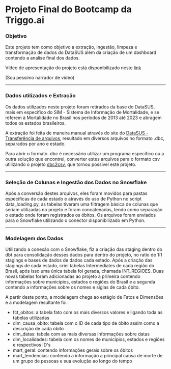 # Projeto Final do Bootcamp da Triggo.ai

### Objetivo

Este projeto tem como objetivo a extração, ingestão, limpeza e transformação de dados do DataSUS além da criação de um dashboard contendo a analise final dos dados.

Vídeo de apresentação do projeto está disponibilizado neste [link](https://youtu.be/Sh6PbnDsKN8)

(Sou pessímo narrador de vídeo)

---


### Dados utilizados e Extração

Os dados utilizados neste projeto foram retirados da base do DataSUS, mais em específico do SIM - Sistema de Informação de Mortalidade, e se referem à Mortalidade no Brasil nos períodos de 2013 até 2023 e abragem todos os estados brasileiros.

A extração foi feita de maneira manual através do site do [DataSUS - Transferência de arquivos](https://datasus.saude.gov.br/transferencia-de-arquivos/), resultado em diversos arquivos no formato .dbc, separados por ano e estado.

Para abrir o formato .dbc é necessário utilizar um programa específico ou a outra solução que encontrei, converter estes arquivos para o formato csv utilizando o projeto [dbc2csv](https://github.com/greatjapa/dbc2csv), que tornou possivel este projeto.


---  


### Seleção de Colunas e Ingestão dos Dados no Snowflake

Após a conversão destes arquivos, eles foram movidos para pastas específicas de cada estado e através do uso de Python no script data_loading.py, as tabelas tiveram uma filtragem básica de colunas que seriam utilizadas no projeto e foram concatenadas, tendo como separação o estado onde foram registrados os óbitos.
Os arquivos foram enviados para o Snowflake utilizando o conector disponibilizado em Python.


---  


### Modelagem dos Dados

Utilizando a conexão com o Snowflake, fiz a criação das staging dentro do dbt para consolidação desses dados para dentro do projeto, no ratio de 1:1 stagings e bases de dados de dados cada estado.
Após a criação das stagings de cada estado, criei tabelas Intermediates de cada região do Brasil, após isso uma única tabela foi gerada, chamada INT_REGIOES.
Duas novas tabelas foram adicionadas ao projeto a primeira contendo informações sobre municipios, estados e regiões do Brasil e a segunda contendo a informações sobre os nomes e siglas de cada óbito.

A partir deste ponto, a modelagem chega ao estágio de Fatos e Dimensões e a modelagem resultante foi:
- fct_obitos: a tabela fato com os mais diversos valores e ligando toda as tabelas utilizadas
- dim_causa_obito: tabela com o ID de cada tipo de óbito assim como a descrição de cada óbito
- dim_datas: tabela com as mais diversas informações sobre datas
- dim_localidades: tabela com os nomes de municípios, estados e regiões e respectivos ID's
- mart_geral: contendo informações gerais sobre os óbitos
- mart_tendencias: contendo a informação a principal causa de morte de um grupo de pessoas e sua evolução ao longo do tempo

